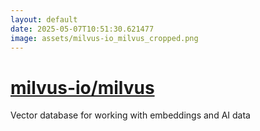 ```yaml
---
layout: default
date: 2025-05-07T10:51:30.621477
image: assets/milvus-io_milvus_cropped.png
---
```


# [milvus-io/milvus](https://github.com/milvus-io/milvus)

Vector database for working with embeddings and AI data
